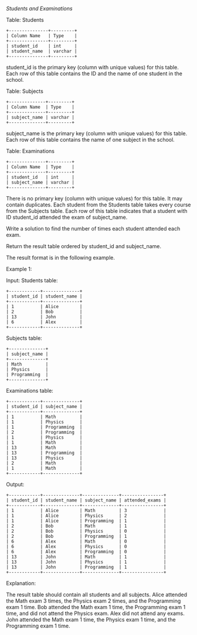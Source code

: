 *Students and Examinations*

Table: Students

```
+---------------+---------+
| Column Name   | Type    |
+---------------+---------+
| student_id    | int     |
| student_name  | varchar |
+---------------+---------+
```

student_id is the primary key (column with unique values) for this table.
Each row of this table contains the ID and the name of one student in the school.
 

Table: Subjects

```
+--------------+---------+
| Column Name  | Type    |
+--------------+---------+
| subject_name | varchar |
+--------------+---------+
```

subject_name is the primary key (column with unique values) for this table.
Each row of this table contains the name of one subject in the school.
 

Table: Examinations

```
+--------------+---------+
| Column Name  | Type    |
+--------------+---------+
| student_id   | int     |
| subject_name | varchar |
+--------------+---------+
```

There is no primary key (column with unique values) for this table. It may contain duplicates.
Each student from the Students table takes every course from the Subjects table.
Each row of this table indicates that a student with ID student_id attended the exam of subject_name.
 

Write a solution to find the number of times each student attended each exam.

Return the result table ordered by student_id and subject_name.

The result format is in the following example.

 

Example 1:

Input: 
Students table:

```
+------------+--------------+
| student_id | student_name |
+------------+--------------+
| 1          | Alice        |
| 2          | Bob          |
| 13         | John         |
| 6          | Alex         |
+------------+--------------+
```

Subjects table:

```
+--------------+
| subject_name |
+--------------+
| Math         |
| Physics      |
| Programming  |
+--------------+
```

Examinations table:

```
+------------+--------------+
| student_id | subject_name |
+------------+--------------+
| 1          | Math         |
| 1          | Physics      |
| 1          | Programming  |
| 2          | Programming  |
| 1          | Physics      |
| 1          | Math         |
| 13         | Math         |
| 13         | Programming  |
| 13         | Physics      |
| 2          | Math         |
| 1          | Math         |
+------------+--------------+
```

Output: 

```
+------------+--------------+--------------+----------------+
| student_id | student_name | subject_name | attended_exams |
+------------+--------------+--------------+----------------+
| 1          | Alice        | Math         | 3              |
| 1          | Alice        | Physics      | 2              |
| 1          | Alice        | Programming  | 1              |
| 2          | Bob          | Math         | 1              |
| 2          | Bob          | Physics      | 0              |
| 2          | Bob          | Programming  | 1              |
| 6          | Alex         | Math         | 0              |
| 6          | Alex         | Physics      | 0              |
| 6          | Alex         | Programming  | 0              |
| 13         | John         | Math         | 1              |
| 13         | John         | Physics      | 1              |
| 13         | John         | Programming  | 1              |
+------------+--------------+--------------+----------------+
```

Explanation: 

The result table should contain all students and all subjects.
Alice attended the Math exam 3 times, the Physics exam 2 times, and the Programming exam 1 time.
Bob attended the Math exam 1 time, the Programming exam 1 time, and did not attend the Physics exam.
Alex did not attend any exams.
John attended the Math exam 1 time, the Physics exam 1 time, and the Programming exam 1 time.